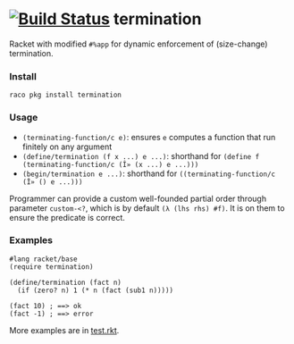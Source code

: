 [![Build Status](https://travis-ci.org/philnguyen/termination.svg?branch=master)](https://travis-ci.org/philnguyen/termination) termination
=========================================

Racket with modified `#%app` for dynamic enforcement of (size-change) termination.

### Install

```
raco pkg install termination
```

### Usage

* `(terminating-function/c e)`: ensures `e` computes a function that run finitely on any argument
* `(define/termination (f x ...) e ...)`: shorthand for `(define f (terminating-function/c (Î» (x ...) e ...)))`
* `(begin/termination e ...)`: shorthand for `((terminating-function/c (Î» () e ...)))`

Programmer can provide a custom well-founded partial order through parameter `custom-<?`,
which is by default `(λ (lhs rhs) #f)`.
It is on them to ensure the predicate is correct.

### Examples

```racket
#lang racket/base
(require termination)

(define/termination (fact n)
  (if (zero? n) 1 (* n (fact (sub1 n)))))

(fact 10) ; ==> ok
(fact -1) ; ==> error
```

More examples are in [test.rkt](https://github.com/philnguyen/termination/blob/master/termination/test.rkt).

